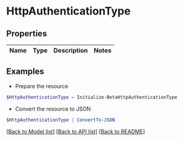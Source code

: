# HttpAuthenticationType
## Properties

Name | Type | Description | Notes
------------ | ------------- | ------------- | -------------

## Examples

- Prepare the resource
```powershell
$HttpAuthenticationType = Initialize-BetaHttpAuthenticationType 
```

- Convert the resource to JSON
```powershell
$HttpAuthenticationType | ConvertTo-JSON
```

[[Back to Model list]](../README.md#documentation-for-models) [[Back to API list]](../README.md#documentation-for-api-endpoints) [[Back to README]](../README.md)

